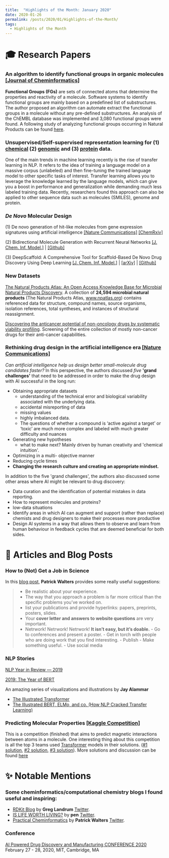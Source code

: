 ```yaml
---
title:  "Highlights of the Month: January 2020"
date: 2020-01-26
permalink: /posts/2020/01/Highlights-of-the-Month/
tags:
  - Highlights of the Month
---
```


# 🎓 Research Papers 

### An algorithm to identify functional groups in organic molecules [[Journal of Cheminformatics]](https://jcheminf.biomedcentral.com/articles/10.1186/s13321-017-0225-z)
**Functional Groups (FGs)** are sets of connected atoms that determine the properties and reactivity of a molecule. Software systems to identify functional groups are mainly based on a predefined list of substructures. The author proposed an algorithm can automate extract the functional groups in a molecule without any pre-defined substructures. An analysis of the ChEMBL database was implemented and 3,080 functional groups were found. A following study of analyzing functional groups occurring in Natural Products can be found [here](https://pubs.acs.org/doi/10.1021/acs.jnatprod.8b01022).

### Unsupervised/Self-supervised representation learning for (1) [chemical](https://chemrxiv.org/articles/Inductive_Transfer_Learning_for_Molecular_Activity_Prediction_Next-Gen_QSAR_Models_with_MolPMoFiT/9978743/1) (2) [genomic](https://github.com/kheyer/Genomic-ULMFiT) and (3) [protein](https://arxiv.org/abs/1906.08230) data.

One of the main trends in machine learning recently is the rise of transfer learning in NLP. It refers to the idea of training a language model on a massive corpus (unlabeled) and then fine-tuning the trained language model to other specific tasks of interest. Transfer learning allows you to leverage the knowledge learned by the language models, which can give you a boost in performance and generalization while demanding much less labeled training data. Recently, researchers found this approach can also be applied to other sequence data such as molecules (SMILES), genome and protein.

### *De Novo* Molecular Design
(1) De novo generation of hit-like molecules from gene expression signatures using artificial intelligence [[Nature Communications]](https://www.nature.com/articles/s41467-019-13807-w) [[ChemRxiv]](https://chemrxiv.org/articles/De_Novo_Generation_of_Hit-like_Molecules_from_Gene_Expression_Signatures_Using_Artificial_Intelligence/7294388/1)

(2) Bidirectional Molecule Generation with Recurrent Neural Networks [[J. Chem. Inf. Model.]](https://pubs.acs.org/doi/abs/10.1021/acs.jcim.9b00943) | [[Github]](https://github.com/ETHmodlab/BIMODAL)

(3) DeepScaffold: A Comprehensive Tool for Scaffold-Based De Novo Drug Discovery Using Deep Learning [[J. Chem. Inf. Model.]](https://pubs.acs.org/doi/10.1021/acs.jcim.9b00727) | [[arXiv]](https://arxiv.org/abs/1908.07209) | [[Github]](github.com/deep-scaffold)

### New Datasets
[The Natural Products Atlas: An Open Access Knowledge Base for Microbial Natural Products Discovery](https://pubs.acs.org/doi/10.1021/acscentsci.9b00806). A collection of **24,594 microbial natural products**  (The Natural Products Atlas, www.npatlas.org) contains referenced data for structure, compound names, source organisms, isolation references, total syntheses, and instances of structural reassignment. 

[Discovering the anticancer potential of non-oncology drugs by systematic viability profiling](https://www.nature.com/articles/s43018-019-0018-6). Screening of the entire collection of mostly non-cancer drugs for their anti-cancer capabilities.

### Rethinking drug design in the artificial intelligence era [[Nature Communications]](https://www.nature.com/articles/s41573-019-0050-3)
*Can artificial intelligence help us design better small-molecule drug candidates faster?* In this perspective, the authors discussed *five* **'grand challenges'** that need to be addressed in order to make the drug design with AI successful in the long run: 
- Obtaining appropriate datasets
    - understanding of the technical error and biological variability associated with the underlying data.
    - accidental misreporting of data
    - missing values
    - highly imbalanced data.
    - The questions of whether a compound is ‘active against a target’ or ‘toxic’ are much more complex and labeled with much greater difficulty and nuances
- Generating new hypotheses
    - what to make next? Mainly driven by human creativity and 'chemical intuition'.
- Optimizing in a multi- objective manner
- Reducing cycle times
- **Changing the research culture and creating an appropriate mindset.**

In addition to the five 'grand challenges', the authors also discussed some other areas where AI might be relevant to drug discovery:
- Data curation and the identification of potential mistakes in data reporting.
- How to represent molecules and proteins?
- low-data situations
- Identify areas in which AI can augment and support (rather than replace) chemists and drug designers to make their processes more productive
- Design AI systems in a way that allows them to observe and learn from human behaviour in feedback cycles that are deemed beneficial for both sides. 


# 📃 Articles and Blog Posts 

### How to (Not) Get a Job in Science

In this [blog post](https://practicalcheminformatics.blogspot.com/2020/01/how-to-not-get-job-in-science.html), **Patrick Walters** provides some really useful suggestions:
> - Be realistic about your experience.
> - The way that you approach a problem is far more critical than the specific problems you’ve worked on.
> - list your publications and provide hyperlinks: papers, preprints, posters, slides.
> - Your **cover letter and answers to website questions** are very important.  
> - Netrwork! Netrwork! Netrwork! **It isn’t easy, but it’s doable.**
    - Go to conferences and present a poster.
    - Get in torch with people who are doing work that you find interesting.
    - Publish
    - Make something useful. 
    - Use social media
    
### NLP Stories
[NLP Year in Review — 2019](https://medium.com/dair-ai/nlp-year-in-review-2019-fb8d523bcb19)

[2019: The Year of BERT](https://towardsdatascience.com/2019-the-year-of-bert-354e8106f7ba)

An amazing series of visualizations and illustrations by **Jay Alammar**
- [The Illustrated Transformer](https://jalammar.github.io/illustrated-transformer/)
- [The Illustrated BERT, ELMo, and co. (How NLP Cracked Transfer Learning)](https://jalammar.github.io/illustrated-bert/)

### Predicting Molecular Properties [[Kaggle Competition]](https://www.kaggle.com/c/champs-scalar-coupling/overview)
This is a competition (finished) that aims to predict magnetic interactions between atoms in a molecule. One interesting thing about this competition is all the top 3 teams used [Transformer](https://arxiv.org/abs/1706.03762) models in their solutions. ([#1 solution](https://www.kaggle.com/c/champs-scalar-coupling/discussion/106575), [#2 solution](https://www.kaggle.com/c/champs-scalar-coupling/discussion/106468), [#3 solution](https://www.kaggle.com/c/champs-scalar-coupling/discussion/106572)). More solutions and discussion can be found [here](https://www.kaggle.com/c/champs-scalar-coupling/discussion)

# ✨ Notable Mentions 

### Some cheminformatics/computational chemistry blogs I found useful and inspiring:
   - [RDKit Blog](https://rdkit.blogspot.com/) by **Greg Landrum** [Twitter](https://twitter.com/dr_greg_landrum?lang=en).
   - [IS LIFE WORTH LIVING?](https://iwatobipen.wordpress.com/) by **pen** [Twitter](https://twitter.com/iwatobipen).
   - [Practical Cheminformatics](http://practicalcheminformatics.blogspot.com/search?updated-max=2019-11-01T18:09:00-07:00&max-results=7) by **Patrick Walters** [Twitter](https://twitter.com/wpwalters).

### Conference
[AI Powered Drug Discovery and Manufacturing CONFERENCE 2020](https://www.aidm.mit.edu/) February 27 - 28, 2020, MIT, Cambridge, MA

